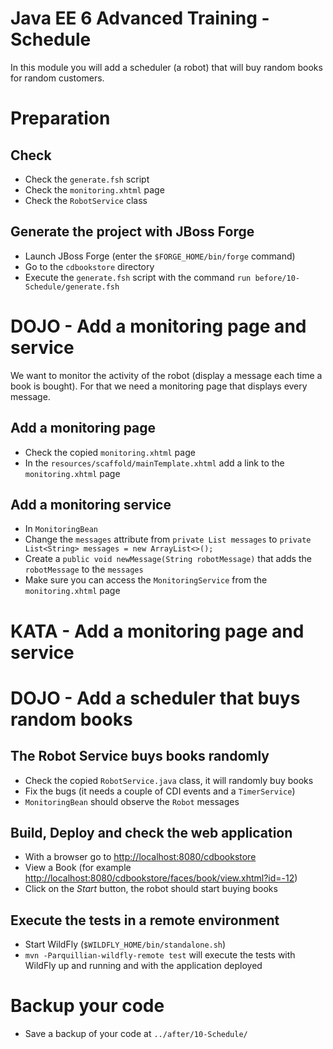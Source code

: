 # Java EE 6 Advanced Training - Schedule

In this module you will add a scheduler (a robot) that will buy random books for random customers.

# Preparation

## Check

* Check the `generate.fsh` script
* Check the `monitoring.xhtml` page 
* Check the `RobotService` class 

## Generate the project with JBoss Forge

* Launch JBoss Forge (enter the `$FORGE_HOME/bin/forge` command)
* Go to the `cdbookstore` directory
* Execute the `generate.fsh` script with the command `run before/10-Schedule/generate.fsh` 

# DOJO - Add a monitoring page and service

We want to monitor the activity of the robot (display a message each time a book is bought). For that we need a monitoring page that displays every message.
 
## Add a monitoring page
 
* Check the copied `monitoring.xhtml` page
* In the `resources/scaffold/mainTemplate.xhtml` add a link to the `monitoring.xhtml` page

## Add a monitoring service 

* In `MonitoringBean`
* Change the `messages` attribute from `private List messages` to `private List<String> messages = new ArrayList<>();`
* Create a `public void newMessage(String robotMessage)` that adds the `robotMessage` to the `messages`
* Make sure you can access the `MonitoringService` from the `monitoring.xhtml` page
 
# KATA - Add a monitoring page and service

# DOJO - Add a scheduler that buys random books

## The Robot Service buys books randomly

* Check the copied `RobotService.java` class, it will randomly buy books
* Fix the bugs (it needs a couple of CDI events and a `TimerService`)
* `MonitoringBean` should observe the `Robot` messages

## Build, Deploy and check the web application
                 
* With a browser go to [http://localhost:8080/cdbookstore]()
* View a Book (for example [http://localhost:8080/cdbookstore/faces/book/view.xhtml?id=-12]())
* Click on the _Start_ button, the robot should start buying books

## Execute the tests in a remote environment

* Start WildFly (`$WILDFLY_HOME/bin/standalone.sh`)
* `mvn -Parquillian-wildfly-remote test` will execute the tests with WildFly up and running and with the application deployed

# Backup your code

* Save a backup of your code at `../after/10-Schedule/`
